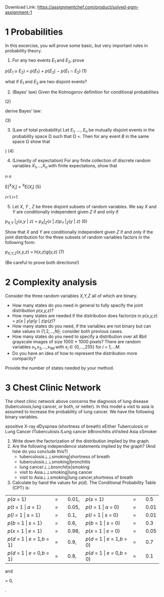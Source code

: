 Download Link: https://assignmentchef.com/product/solved-pgm-assignment-1
<br>
<h1>1         Probabilities</h1>

In this excercise, you will prove some basic, but very important rules in probability theory.

<ol>

 <li>For any two events <em>E</em><sub>1 </sub>and <em>E</em><sub>2</sub>, prove</li>

</ol>

<em>p</em>(<em>E</em><sub>1 </sub>∪ <em>E</em><sub>2</sub>) = <em>p</em>(<em>E</em><sub>1</sub>) + <em>p</em>(<em>E</em><sub>2</sub>) − <em>p</em>(<em>E</em><sub>1 </sub>∩ <em>E</em><sub>2</sub>)                            (1)

what if <em>E</em><sub>1 </sub>and <em>E</em><sub>2 </sub>are two disjoint events?

<ol start="2">

 <li>(Bayes’ law) Given the Kolmogorov definition for conditional probabilities</li>

</ol>

(2)

derive Bayes’ law:

(3)

<ol start="3">

 <li>(Law of total probability) Let <em>E</em><sub>1</sub>, …, <em>E<sub>n </sub></em>be mutually disjoint events in the probability space Ω such that Ω =. Then for any event <em>B </em>in the same space Ω show that</li>

</ol>

)                       (4)

<ol start="4">

 <li>(Linearity of expectation) For any finite collection of discrete random variables <em>X</em><sub>1</sub><em>,…,X<sub>n </sub></em>with finite expectations, show that</li>

</ol>

<em>n                      n</em>

E[<sup>X</sup><em>X<sub>i</sub></em>] = <sup>X</sup>E[<em>X<sub>i</sub></em>]                                                (5)

<em>i</em>=1                   <em>i</em>=1

<ol start="5">

 <li>Let <em>X</em>, <em>Y </em>, <em>Z </em>be three disjoint subsets of random variables. We say <em>X </em>and <em>Y </em>are conditionally independent given <em>Z </em>if and only if</li>

</ol>

<em>p<sub>X,Y </sub></em>|<em><sub>Z</sub></em>(<em>x,y </em>| <em>z</em>) = <em>p<sub>X</sub></em>|<em><sub>Z</sub></em>(<em>x </em>| <em>z</em>)<em>p<sub>Y </sub></em>|<em><sub>Z</sub></em>(<em>y </em>| <em>z</em>)                                (6)

Show that <em>X </em>and <em>Y </em>are conditionally independent given <em>Z </em>if and only if the joint distribution for the three subsets of random variables factors in the following form:

<em>p<sub>X,Y,Z</sub></em>(<em>x,y,z</em>) = <em>h</em>(<em>x,z</em>)<em>g</em>(<em>y,z</em>)                                        (7)

(Be careful to prove both directions!)

<h1>2         Complexity analysis</h1>

Consider the three random variables <em>X,Y,Z </em>all of which are binary.

<ul>

 <li>How many states do you need in general to fully specify the joint distribution <em>p</em>(<em>x,y,z</em>)?</li>

 <li>How many states are needed if the distribution does factorize in <em>p</em>(<em>x,y,z</em>) = <em>p</em>(<em>x </em>| <em>y</em>)<em>p</em>(<em>y </em>| <em>z</em>)<em>p</em>(<em>z</em>)?</li>

 <li>How many states do you need, if the variables are not binary but can take values in {1<em>,</em>2<em>,…,N</em>}; consider both previous cases.</li>

 <li>How many states do you need to specify a distribution over all 8bit grayscale images of size 1000 × 1000 pixels? There are random variables <em>x</em><sub>1</sub><em>,x</em><sub>2</sub><em>,…,x</em><sub>1<em>M </em></sub>with <em>x<sub>i </sub></em>∈ {0<em>,…,</em>255} for <em>i </em>= 1<em>,…M</em>.</li>

 <li>Do you have an idea of how to represent the distribution more compactly?</li>

</ul>

Provide the number of states needed by your method.

<h1>3         Chest Clinic Network</h1>

The chest clinic network above concerns the diagnosis of lung disease (tuberculosis,lung cancer, or both, or neiter). In this model a visit to asia is assumed to increase the probability of lung cancer. We have the following binary variables.

<em>x</em>positive X-ray <em>d</em>Dyspnea (shortness of breath) <em>e</em>Either Tuberculosis or Lung Cancer <em>t</em>Tuberculosis <em>l</em>Lung cancer <em>b</em>Bronchitis <em>a</em>Visited Asia <em>s</em>Smoker

<ol>

 <li>Write down the factorization of the distribution implied by the graph.</li>

 <li>Are the following independence statements implied by the graph? (And how do you conclude this?)

  <ul>

   <li>tuberculosis⊥⊥smoking|shortness of breath</li>

   <li>tuberculosis⊥⊥smoking|bronchitis</li>

   <li>lung cancer⊥⊥bronchitis|smoking</li>

   <li>visit to Asia⊥⊥smoking|lung cancer</li>

   <li>visit to Asia⊥⊥smoking|lung cancer,shortness of breath</li>

  </ul></li>

 <li>Calculate by hand the values for <em>p</em>(<em>d</em>). The Conditional Probability Table (CPT) is:</li>

</ol>

<table width="403">

 <tbody>

  <tr>

   <td width="142"><em>p</em>(<em>a </em>= 1)</td>

   <td width="26">=</td>

   <td width="43">0.01,</td>

   <td width="142"><em>p</em>(<em>s </em>= 1)</td>

   <td width="26">=</td>

   <td width="24">0.5</td>

  </tr>

  <tr>

   <td width="142"><em>p</em>(<em>t </em>= 1 | <em>a </em>= 1)</td>

   <td width="26">=</td>

   <td width="43">0.05,</td>

   <td width="142"><em>p</em>(<em>t </em>= 1 | <em>a </em>= 0)</td>

   <td width="26">=</td>

   <td width="24">0.01</td>

  </tr>

  <tr>

   <td width="142"><em>p</em>(<em>l </em>= 1 | <em>s </em>= 1)</td>

   <td width="26">=</td>

   <td width="43">0.1,</td>

   <td width="142"><em>p</em>(<em>l </em>= 1 | <em>s </em>= 0)</td>

   <td width="26">=</td>

   <td width="24">0.01</td>

  </tr>

  <tr>

   <td width="142"><em>p</em>(<em>b </em>= 1 | <em>s </em>= 1)</td>

   <td width="26">=</td>

   <td width="43">0.6,</td>

   <td width="142"><em>p</em>(<em>b </em>= 1 | <em>s </em>= 0)</td>

   <td width="26">=</td>

   <td width="24">0.3</td>

  </tr>

  <tr>

   <td width="142"><em>p</em>(<em>x </em>= 1 | <em>e </em>= 1)</td>

   <td width="26">=</td>

   <td width="43">0.98,</td>

   <td width="142"><em>p</em>(<em>x </em>= 1 | <em>e </em>= 0)</td>

   <td width="26">=</td>

   <td width="24">0.05</td>

  </tr>

  <tr>

   <td width="142"><em>p</em>(<em>d </em>= 1 | <em>e </em>= 1<em>,b </em>= 1)</td>

   <td width="26">=</td>

   <td width="43">0.9,</td>

   <td width="142"><em>p</em>(<em>d </em>= 1 | <em>e </em>= 1<em>,b </em>= 0)</td>

   <td width="26">=</td>

   <td width="24">0.7</td>

  </tr>

  <tr>

   <td width="142"><em>p</em>(<em>d </em>= 1 | <em>e </em>= 0<em>,b </em>= 1)</td>

   <td width="26">=</td>

   <td width="43">0.8,</td>

   <td width="142"><em>p</em>(<em>d </em>= 1 | <em>e </em>= 0<em>,b </em>= 0)</td>

   <td width="26">=</td>

   <td width="24">0.1</td>

  </tr>

 </tbody>

</table>

and

= 0<em>,</em>

<em>.</em>